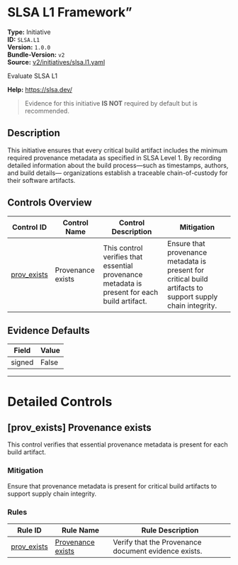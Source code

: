 # SLSA L1 Framework”  
**Type:** Initiative  
**ID:** `SLSA.L1`  
**Version:** `1.0.0`  
**Bundle-Version:** `v2`  
**Source:** [v2/initiatives/slsa.l1.yaml](https://github.com/scribe-public/sample-policies/v2/initiatives/slsa.l1.yaml)  

Evaluate SLSA L1

**Help:** https://slsa.dev/  
> Evidence for this initiative **IS NOT** required by default but is recommended.

## **Description**

This initiative ensures that every critical build artifact includes the minimum required provenance metadata as specified in SLSA Level 1. By recording detailed information about the build process—such as timestamps, authors, and build details— organizations establish a traceable chain-of-custody for their software artifacts.

## Controls Overview

| Control ID | Control Name | Control Description | Mitigation |
|------------|--------------|---------------------|------------|
|  [prov_exists](#prov_exists-provenance-exists) | Provenance exists | This control verifies that essential provenance metadata is present for each build artifact. | Ensure that provenance metadata is present for critical build artifacts to support supply chain integrity. |

## Evidence Defaults

| Field | Value |
|-------|-------|
| signed | False |

---

# Detailed Controls

## [prov_exists] Provenance exists

This control verifies that essential provenance metadata is present for each build artifact.


### Mitigation  
Ensure that provenance metadata is present for critical build artifacts to support supply chain integrity.

### Rules

| Rule ID | Rule Name | Rule Description |
|---------|-----------|------------------|
| [prov_exists](https://scribe-security.netlify.app/docs/guides/policy-reference/rules/slsa/l1-provenance-exists.md) | [Provenance exists](../rules/slsa/l1-provenance-exists.md) | Verify that the Provenance document evidence exists. |
